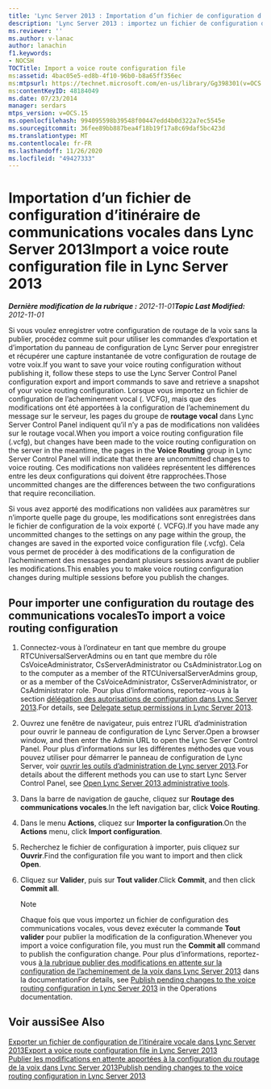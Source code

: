 ```yaml
---
title: 'Lync Server 2013 : Importation d’un fichier de configuration d’itinéraire de communications vocales'
description: 'Lync Server 2013 : importez un fichier de configuration de l’itinéraire vocal.'
ms.reviewer: ''
ms.author: v-lanac
author: lanachin
f1.keywords:
- NOCSH
TOCTitle: Import a voice route configuration file
ms:assetid: 4bac05e5-ed8b-4f10-96b0-b8a65ff356ec
ms:mtpsurl: https://technet.microsoft.com/en-us/library/Gg398301(v=OCS.15)
ms:contentKeyID: 48184049
ms.date: 07/23/2014
manager: serdars
mtps_version: v=OCS.15
ms.openlocfilehash: 994095598b39548f00447edd4b0d322a7ec5545e
ms.sourcegitcommit: 36fee89bb887bea4f18b19f17a8c69daf5bc423d
ms.translationtype: MT
ms.contentlocale: fr-FR
ms.lasthandoff: 11/26/2020
ms.locfileid: "49427333"
---
```

# <a name="import-a-voice-route-configuration-file-in-lync-server-2013"></a><span data-ttu-id="53baa-103">Importation d’un fichier de configuration d’itinéraire de communications vocales dans Lync Server 2013</span><span class="sxs-lookup"><span data-stu-id="53baa-103">Import a voice route configuration file in Lync Server 2013</span></span>

<div data-xmlns="http://www.w3.org/1999/xhtml">

<div class="topic" data-xmlns="http://www.w3.org/1999/xhtml" data-msxsl="urn:schemas-microsoft-com:xslt" data-cs="https://msdn.microsoft.com/">

<div data-asp="https://msdn2.microsoft.com/asp">



</div>

<div id="mainSection">

<div id="mainBody"><span data-ttu-id="53baa-104">

<span> </span></span><span class="sxs-lookup"><span data-stu-id="53baa-104">

<span> </span></span></span>

<span data-ttu-id="53baa-105">_**Dernière modification de la rubrique :** 2012-11-01_</span><span class="sxs-lookup"><span data-stu-id="53baa-105">_**Topic Last Modified:** 2012-11-01_</span></span>

<span data-ttu-id="53baa-106">Si vous voulez enregistrer votre configuration de routage de la voix sans la publier, procédez comme suit pour utiliser les commandes d’exportation et d’importation du panneau de configuration de Lync Server pour enregistrer et récupérer une capture instantanée de votre configuration de routage de votre voix.</span><span class="sxs-lookup"><span data-stu-id="53baa-106">If you want to save your voice routing configuration without publishing it, follow these steps to use the Lync Server Control Panel configuration export and import commands to save and retrieve a snapshot of your voice routing configuration.</span></span> <span data-ttu-id="53baa-107">Lorsque vous importez un fichier de configuration de l’acheminement vocal (. VCFG), mais que des modifications ont été apportées à la configuration de l’acheminement du message sur le serveur, les pages du groupe de **routage vocal** dans Lync Server Control Panel indiquent qu’il n’y a pas de modifications non validées sur le routage vocal.</span><span class="sxs-lookup"><span data-stu-id="53baa-107">When you import a voice routing configuration file (.vcfg), but changes have been made to the voice routing configuration on the server in the meantime, the pages in the **Voice Routing** group in Lync Server Control Panel will indicate that there are uncommitted changes to voice routing.</span></span> <span data-ttu-id="53baa-108">Ces modifications non validées représentent les différences entre les deux configurations qui doivent être rapprochées.</span><span class="sxs-lookup"><span data-stu-id="53baa-108">Those uncommitted changes are the differences between the two configurations that require reconciliation.</span></span>

<span data-ttu-id="53baa-109">Si vous avez apporté des modifications non validées aux paramètres sur n’importe quelle page du groupe, les modifications sont enregistrées dans le fichier de configuration de la voix exporté (. VCFG).</span><span class="sxs-lookup"><span data-stu-id="53baa-109">If you have made any uncommitted changes to the settings on any page within the group, the changes are saved in the exported voice configuration file (.vcfg).</span></span> <span data-ttu-id="53baa-110">Cela vous permet de procéder à des modifications de la configuration de l’acheminement des messages pendant plusieurs sessions avant de publier les modifications.</span><span class="sxs-lookup"><span data-stu-id="53baa-110">This enables you to make voice routing configuration changes during multiple sessions before you publish the changes.</span></span>

<div>

## <a name="to-import-a-voice-routing-configuration"></a><span data-ttu-id="53baa-111">Pour importer une configuration du routage des communications vocales</span><span class="sxs-lookup"><span data-stu-id="53baa-111">To import a voice routing configuration</span></span>

1.  <span data-ttu-id="53baa-112">Connectez-vous à l’ordinateur en tant que membre du groupe RTCUniversalServerAdmins ou en tant que membre du rôle CsVoiceAdministrator, CsServerAdministrator ou CsAdministrator.</span><span class="sxs-lookup"><span data-stu-id="53baa-112">Log on to the computer as a member of the RTCUniversalServerAdmins group, or as a member of the CsVoiceAdministrator, CsServerAdministrator, or CsAdministrator role.</span></span> <span data-ttu-id="53baa-113">Pour plus d’informations, reportez-vous à la section [délégation des autorisations de configuration dans Lync Server 2013](lync-server-2013-delegate-setup-permissions.md).</span><span class="sxs-lookup"><span data-stu-id="53baa-113">For details, see [Delegate setup permissions in Lync Server 2013](lync-server-2013-delegate-setup-permissions.md).</span></span>

2.  <span data-ttu-id="53baa-114">Ouvrez une fenêtre de navigateur, puis entrez l’URL d’administration pour ouvrir le panneau de configuration de Lync Server.</span><span class="sxs-lookup"><span data-stu-id="53baa-114">Open a browser window, and then enter the Admin URL to open the Lync Server Control Panel.</span></span> <span data-ttu-id="53baa-115">Pour plus d’informations sur les différentes méthodes que vous pouvez utiliser pour démarrer le panneau de configuration de Lync Server, voir [ouvrir les outils d’administration de Lync server 2013](lync-server-2013-open-lync-server-administrative-tools.md).</span><span class="sxs-lookup"><span data-stu-id="53baa-115">For details about the different methods you can use to start Lync Server Control Panel, see [Open Lync Server 2013 administrative tools](lync-server-2013-open-lync-server-administrative-tools.md).</span></span>

3.  <span data-ttu-id="53baa-116">Dans la barre de navigation de gauche, cliquez sur **Routage des communications vocales**.</span><span class="sxs-lookup"><span data-stu-id="53baa-116">In the left navigation bar, click **Voice Routing**.</span></span>

4.  <span data-ttu-id="53baa-117">Dans le menu **Actions**, cliquez sur **Importer la configuration**.</span><span class="sxs-lookup"><span data-stu-id="53baa-117">On the **Actions** menu, click **Import configuration**.</span></span>

5.  <span data-ttu-id="53baa-118">Recherchez le fichier de configuration à importer, puis cliquez sur **Ouvrir**.</span><span class="sxs-lookup"><span data-stu-id="53baa-118">Find the configuration file you want to import and then click **Open**.</span></span>

6.  <span data-ttu-id="53baa-119">Cliquez sur **Valider**, puis sur **Tout valider**.</span><span class="sxs-lookup"><span data-stu-id="53baa-119">Click **Commit**, and then click **Commit all**.</span></span>
    
    <div>
    

    > [!NOTE]  
    > <span data-ttu-id="53baa-120">Chaque fois que vous importez un fichier de configuration des communications vocales, vous devez exécuter la commande <STRONG>Tout valider</STRONG> pour publier la modification de la configuration.</span><span class="sxs-lookup"><span data-stu-id="53baa-120">Whenever you import a voice configuration file, you must run the <STRONG>Commit all</STRONG> command to publish the configuration change.</span></span> <span data-ttu-id="53baa-121">Pour plus d’informations, reportez-vous <A href="lync-server-2013-publish-pending-changes-to-the-voice-routing-configuration.md">à la rubrique publier des modifications en attente sur la configuration de l’acheminement de la voix dans Lync Server 2013</A> dans la documentation</span><span class="sxs-lookup"><span data-stu-id="53baa-121">For details, see <A href="lync-server-2013-publish-pending-changes-to-the-voice-routing-configuration.md">Publish pending changes to the voice routing configuration in Lync Server 2013</A> in the Operations documentation.</span></span>

    
    </div>

</div>

<div>

## <a name="see-also"></a><span data-ttu-id="53baa-122">Voir aussi</span><span class="sxs-lookup"><span data-stu-id="53baa-122">See Also</span></span>


[<span data-ttu-id="53baa-123">Exporter un fichier de configuration de l’itinéraire vocale dans Lync Server 2013</span><span class="sxs-lookup"><span data-stu-id="53baa-123">Export a voice route configuration file in Lync Server 2013</span></span>](lync-server-2013-export-a-voice-route-configuration-file.md)  
[<span data-ttu-id="53baa-124">Publier les modifications en attente apportées à la configuration du routage de la voix dans Lync Server 2013</span><span class="sxs-lookup"><span data-stu-id="53baa-124">Publish pending changes to the voice routing configuration in Lync Server 2013</span></span>](lync-server-2013-publish-pending-changes-to-the-voice-routing-configuration.md)  
  

<span data-ttu-id="53baa-125"></div>

</div>

<span> </span>

</div>

</div>

</span><span class="sxs-lookup"><span data-stu-id="53baa-125"></div>

</div>

<span> </span>

</div>

</div>

</span></span></div>

